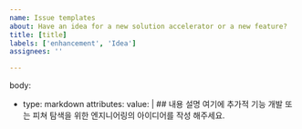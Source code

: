 ```yaml
---
name: Issue templates
about: Have an idea for a new solution accelerator or a new feature?
title: [title]
labels: ['enhancement', 'Idea']
assignees: ''

---
```


body:
  - type: markdown
    attributes:
      value: |
        ## 내용 설명
        여기에 추가적 기능 개발 또는 피쳐 탐색을 위한 엔지니어링의 아이디어를 작성 해주세요.
